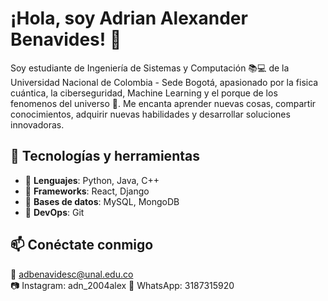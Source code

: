 # ¡Hola, soy Adrian Alexander Benavides! 👋

Soy estudiante de Ingeniería de Sistemas y Computación 📚💻 de la Universidad Nacional de Colombia - Sede Bogotá, apasionado por la fisica cuántica, la ciberseguridad, Machine Learning y el porque de los fenomenos del universo 💫. Me encanta aprender nuevas cosas, compartir conocimientos, adquirir nuevas habilidades y desarrollar soluciones innovadoras.

## 🚀 Tecnologías y herramientas
- 🔹 **Lenguajes**: Python, Java, C++
- 🔹 **Frameworks**: React, Django
- 🔹 **Bases de datos**: MySQL, MongoDB
- 🔹 **DevOps**: Git

## 📫 Conéctate conmigo
📧 adbenavidesc@unal.edu.co   
📷 Instagram: adn_2004alex 
📱 WhatsApp: 3187315920
